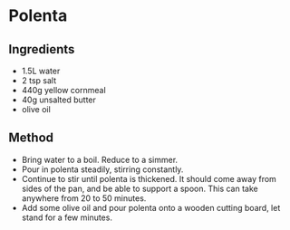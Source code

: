 # Polenta
## Ingredients
- 1.5L water
- 2 tsp salt
- 440g yellow cornmeal
- 40g unsalted butter
- olive oil

## Method
- Bring water to a boil. Reduce to a simmer. 
- Pour in polenta steadily, stirring constantly. 
- Continue to stir until polenta is thickened. 
  It should come away from sides of the pan, and be able to support a spoon. 
  This can take anywhere from 20 to 50 minutes. 
- Add some olive oil and pour polenta onto a wooden cutting board, let stand for a few minutes. 
